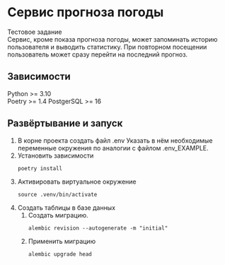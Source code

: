 # Сервис прогноза погоды
Тестовое задание  
Сервис, кроме показа прогноза погоды, может запоминать историю пользователя
и выводить статистику. При повторном посещении пользователь может сразу перейти
на последний прогноз. 

## Зависимости
Python >= 3.10  
Poetry >= 1.4
PostgerSQL >= 16

## Развёртывание и запуск
1. В корне проекта создать файл .env Указать в нём необходимые переменные
  окружения по аналогии с файлом .env_EXAMPLE. 
2. Установить зависимости
    ```shell
    poetry install
    ```
3. Активировать виртуальное окружение
   ```shell
   source .venv/bin/activate
   ```
4. Создать таблицы в базе данных 
   1. Создать миграцию.
      ```shell
      alembic revision --autogenerate -m "initial"
      ```
   2. Применить миграцию
       ```shell
       alembic upgrade head
       ```
